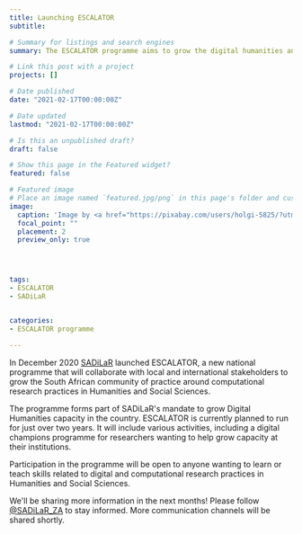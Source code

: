 ```yaml
---
title: Launching ESCALATOR
subtitle: 

# Summary for listings and search engines
summary: The ESCALATOR programme aims to grow the digital humanities and computational social sciences community in South Africa. It is run by the [South African Centre for Digital Language Resources](https://www.sadilar.org/index.php/en/) (SADiLaR).

# Link this post with a project
projects: []

# Date published
date: "2021-02-17T00:00:00Z"

# Date updated
lastmod: "2021-02-17T00:00:00Z"

# Is this an unpublished draft?
draft: false

# Show this page in the Featured widget?
featured: false

# Featured image
# Place an image named `featured.jpg/png` in this page's folder and customize its options here.
image:
  caption: 'Image by <a href="https://pixabay.com/users/holgi-5825/?utm_source=link-attribution&amp;utm_medium=referral&amp;utm_campaign=image&amp;utm_content=122994">Holger Detje</a> from <a href="https://pixabay.com/?utm_source=link-attribution&amp;utm_medium=referral&amp;utm_campaign=image&amp;utm_content=122994">Pixabay</a>'
  focal_point: ""
  placement: 2
  preview_only: true




tags:
- ESCALATOR
- SADiLaR


categories:
- ESCALATOR programme

---
```


In December 2020 [SADiLaR](https://www.sadilar.org/index.php/en/) launched ESCALATOR, a new national programme that will collaborate with local and international stakeholders to grow the South African community of practice around computational research practices in Humanities and Social Sciences.

The programme forms part of SADiLaR's mandate to grow Digital Humanities capacity in the country. ESCALATOR is currently planned to run for just over two years. It will include various activities, including a digital champions programme for researchers wanting to help grow capacity at their institutions.

Participation in the programme will be open to anyone wanting to learn or teach skills related to digital and computational research practices in Humanities and Social Sciences. 

We'll be sharing more information in the next months! Please follow [@SADiLaR_ZA](https://twitter.com/SADiLaR_ZA) to stay informed. More communication channels will be shared shortly.

